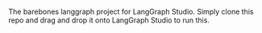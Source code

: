 The barebones langgraph project for LangGraph Studio. 
Simply clone this repo and drag and drop it onto LangGraph Studio to run this.
